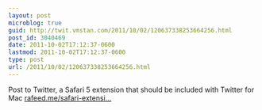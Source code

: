 ```yaml
---
layout: post
microblog: true
guid: http://twit.vmstan.com/2011/10/02/120637338253664256.html
post_id: 3040469
date: 2011-10-02T17:12:37-0600
lastmod: 2011-10-02T17:12:37-0600
type: post
url: /2011/10/02/120637338253664256.html
---
```

Post to Twitter, a Safari 5 extension that should be included with Twitter for Mac <a href="http://rafeed.me/safari-extensions/post-to-twitter/">rafeed.me/safari-extensi…</a>
